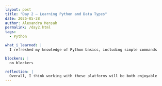 ```yaml
---
layout: post
title: "Day 2 – Learning Python and Data Types"
date: 2025-05-28
author: Alexandra Mensah
permalink: /day2.html
tags: 
  - Python

what_i_learned: |
  I refreshed my knowledge of Python basics, including simple commands like `print("Hello, World!")`. The `print` function is fundamental in Python and is used to display output on the screen. I also got a refresher on the concept of strings, which are a data type in Python. Strings are used to represent text and are denoted by either single or double quotation marks. Understanding these basics is crucial as they form the foundation for more complex programming concepts. Alongside these basics, I started to understand how Python handles data types. This included recognizing the significance of strings and their role in programming, such as storing and manipulating text data. It was exciting to see how simple commands could lead to a big cnage and interactions in code.

blockers: |
  no blockers

reflection: |
  Overall, I think working with these platforms will be both enjoyable and rewarding. The mentors that helped out were really good at explaining and answered my questions effectively. They offer opportunities to enhance my programming skills and gain experience with tools that are widely used in the tech industry. I look forward to deepening my understanding of Python and learning how to leverage Replit and GitHub effectively. This experience has made me optimistic about the journey ahead, and I’m excited to see how my skills will evolve over time.
---
```

